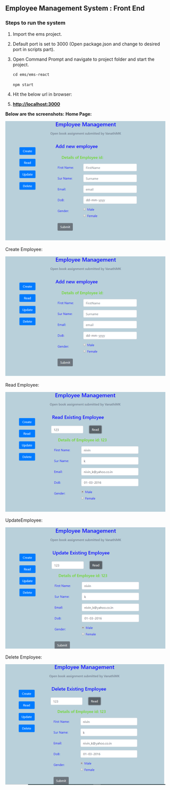 ## **Employee Management System : Front End**

### **Steps to run the system**

 1. Import the ems project.

2.	Default port is set to 3000 (Open package.json and change to desired port in scripts part).

3.	Open Command Prompt and navigate to project folder and start the project.

		cd ems/ems-react

		npm start

4. Hit the below url in browser:

5. [**http://localhost:3000**](http://localhost:3000)

**Below are the screenshots:**
**Home Page:**

![](images/screenshots/add.png)

Create Employee:

![](images/screenshots/add.png)

Read Employee:

![](images/screenshots/read.png)

UpdateEmployee:

![](images/screenshots/update.png)

Delete Employee:

![](images/screenshots/delete.png)